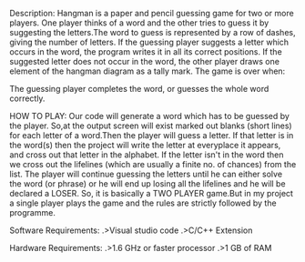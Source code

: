 Description:
Hangman is a paper and pencil guessing game for two or more players. One player thinks of a word and the other tries to guess it by suggesting the letters.The word to guess is represented by a row of dashes, giving the number of letters. If the guessing player suggests a letter which occurs in the word, the program writes it in all its correct positions. If the suggested letter does not occur in the word, the other player draws one element of the hangman diagram as a tally mark. The game is over when:

The guessing player completes the word, or guesses the whole word correctly.

HOW TO PLAY: Our code will generate a word which has to be guessed by the player. So,at the output screen will exist marked out blanks (short lines) for each letter of a word.Then the player will guess a letter. If that letter is in the word(s) then the project will write the letter at everyplace it appears, and cross out that letter in the alphabet. If the letter isn't in the word then we cross out the lifelines (which are usually a finite no. of chances) from the list. The player will continue guessing the letters until he can either solve the word (or phrase) or he will end up losing all the lifelines and he will be declared a LOSER.
So, it is basically a TWO PLAYER game.But in my project a single player plays the game and the rules are strictly followed by the programme.


Software Requirements:
.>Visual studio code
.>C/C++ Extension

Hardware Requirements:
.>1.6 GHz or faster processor
.>1 GB of RAM
